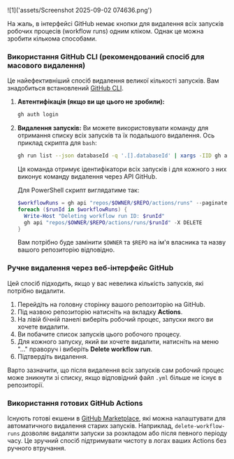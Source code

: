 ![1]('assets/Screenshot 2025-09-02 074636.png')

На жаль, в інтерфейсі GitHub немає кнопки для видалення всіх запусків робочих процесів (workflow runs) одним кліком. Однак це можна зробити кількома способами.

### Використання GitHub CLI (рекомендований спосіб для масового видалення)

Це найефективніший спосіб видалення великої кількості запусків.
Вам знадобиться встановлений [GitHub CLI](https://cli.github.com/).

1.  **Автентифікація (якщо ви ще цього не зробили):**
    ```bash
    gh auth login
    ```

2.  **Видалення запусків:**
    Ви можете використовувати команду для отримання списку всіх запусків та їх подальшого видалення. Ось приклад скрипта для `bash`:

    ```bash
    gh run list --json databaseId -q '.[].databaseId' | xargs -IID gh api "repos/$(gh repo view --json nameWithOwner -q .nameWithOwner)/actions/runs/ID" -X DELETE
    ```

    Ця команда отримує ідентифікатори всіх запусків і для кожного з них виконує команду видалення через API GitHub.

    Для PowerShell скрипт виглядатиме так:
    ```powershell
    $workflowRuns = gh api "repos/$OWNER/$REPO/actions/runs" --paginate --jq '.workflow_runs[].id'
    foreach ($runId in $workflowRuns) {
      Write-Host "Deleting workflow run ID: $runId"
      gh api "repos/$OWNER/$REPO/actions/runs/$runId" -X DELETE
    }
    ```
    Вам потрібно буде замінити `$OWNER` та `$REPO` на ім'я власника та назву вашого репозиторію відповідно.

### Ручне видалення через веб-інтерфейс GitHub

Цей спосіб підходить, якщо у вас невелика кількість запусків, які потрібно видалити.

1.  Перейдіть на головну сторінку вашого репозиторію на GitHub.
2.  Під назвою репозиторію натисніть на вкладку **Actions**.
3.  На лівій бічній панелі виберіть робочий процес, запуски якого ви хочете видалити.
4.  Ви побачите список запусків цього робочого процесу.
5.  Для кожного запуску, який ви хочете видалити, натисніть на меню "..." праворуч і виберіть **Delete workflow run**.
6.  Підтвердіть видалення.

Варто зазначити, що після видалення всіх запусків сам робочий процес може зникнути зі списку, якщо відповідний файл `.yml` більше не існує в репозиторії.

### Використання готових GitHub Actions

Існують готові екшени в [GitHub Marketplace](https://github.com/marketplace?type=actions), які можна налаштувати для автоматичного видалення старих запусків. Наприклад, `delete-workflow-runs` дозволяє видаляти запуски за розкладом або після певного періоду часу. Це зручний спосіб підтримувати чистоту в логах ваших Actions без ручного втручання.
